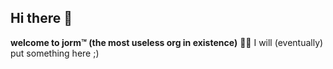 ## Hi there 👋

**welcome to jorm™ (the most useless org in existence)**
👩‍💻 I will (eventually) put something here ;)
